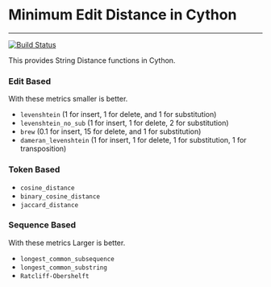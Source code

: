 # Minimum Edit Distance in Cython
---
[![Build Status](https://travis-ci.com/blester125/string_distance.svg?branch=master)](https://travis-ci.com/blester125/string_distance)

This provides String Distance functions in Cython.

### Edit Based

With these metrics smaller is better.

 * `levenshtein` (1 for insert, 1 for delete, and 1 for substitution)
 * `levenshtein_no_sub` (1 for insert, 1 for delete, 2 for substitution)
 * `brew` (0.1 for insert, 15 for delete, and 1 for substitution)
 * `dameran_levenshtein` (1 for insert, 1 for delete, 1 for substitution, 1 for transposition)

### Token Based

 * `cosine_distance`
 * `binary_cosine_distance`
 * `jaccard_distance`

### Sequence Based

With these metrics Larger is better.

 * `longest_common_subsequence`
 * `longest_common_substring`
 * `Ratcliff-Obershelft`
